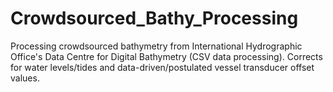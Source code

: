 # Crowdsourced_Bathy_Processing
Processing crowdsourced bathymetry from International Hydrographic Office's Data Centre for Digital Bathymetry (CSV data processing). Corrects for water levels/tides and data-driven/postulated vessel transducer offset values. 

